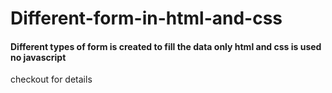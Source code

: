 # Different-form-in-html-and-css
<h4>Different types of form is created to fill the data only html and css is used no javascript</h2>
<p>checkout for details</p>
